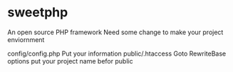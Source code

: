 # sweetphp

An open source PHP framework
Need some change to make your project enviornment

config/config.php
    Put your information
public/.htaccess
    Goto RewriteBase options
    put your project name befor public